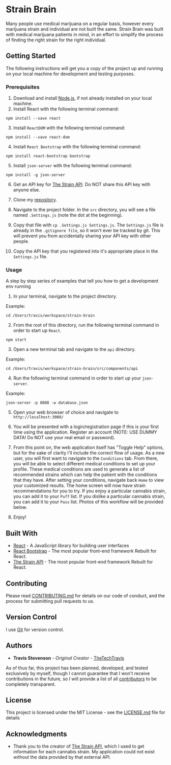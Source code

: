 # Strain Brain

Many people use medical marijuana on a regular basis, however every marijuana strain and individual are not built the same. Strain Brain was built with medical marijuana patients in mind, in an effort to simplify the process of finding the right strain for the right individual.

## Getting Started

The following instructions will get you a copy of the project up and running on your local machine for development and testing purposes.

### Prerequisites

1. Download and install [Node.js](https://nodejs.org/en/), if not already installed on your local machine.
2. Install React with the following terminal command:
```
npm install --save react
```

3. Install ```ReactDOM``` with the following terminal command:
```
npm install --save react-dom
```

4. Install ```React Bootstrap``` with the following terminal command:
```
npm install react-bootstrap bootstrap
```

5. Install ```json-server``` with the following terminal command:
```
npm install -g json-server
```

6. Get an API key for [The Strain API](http://strains.evanbusse.com//). Do NOT share this API key with anyone else.

7. Clone my [repository](https://github.com/TheTechTravis/strain-brain).
8. Navigate to the project folder. In the ```src``` directory, you will see a file named ```.Settings.js``` (note the dot at the beginning).
9. Copy that file with ```cp .Settings.js Settings.js```. The ```Settings.js``` file is already in the ```.gitignore file```, so it won't ever be tracked by git. This will prevent you from accidentally sharing your API key with other people.
10. Copy the API key that you registered into it's appropriate place in the ```Settings.js``` file.

### Usage

A step by step series of examples that tell you how to get a development env running

1. In your terminal, navigate to the project directory. 

Example:

```
cd /Users/travis/workspace/strain-brain
```

2. From the root of this directory, run the following terminal command in order to start up ```React```.

```
npm start
```

3. Open a new terminal tab and navigate to the ```api``` directory.

Example:
```
cd /Users/travis/workspace/strain-brain/src/components/api
```

4. Run the following terminal command in order to start up your ```json-server```.

Example:
```
json-server -p 8088 -w database.json
```

5. Open your web browser of choice and navigate to ```http://localhost:3000/```

6. You will be presented with a login/registration page if this is your first time using the application. Register an account (NOTE: USE DUMMY DATA! Do NOT use your real email or password).

7. From this point on, the web application itself has "Toggle Help" options, but for the sake of clarity I'll include the correct flow of usage. As a new user, you will first want to navigate to the ```Conditions``` tab. From there, you will be able to select different medical conditions to set up your profile. These medical conditions are used to generate a list of recommended strains which can help the patient with the conditions that they have. After setting your conditions, navigate back ```Home``` to view your customized results. The home screen will now have strain recommendations for you to try. If you enjoy a particular cannabis strain, you can add it to your ```Puff``` list. If you dislike a particular cannabis strain, you can add it to your ```Pass``` list. Photos of this workflow will be provided below.

8. Enjoy!


## Built With

* [React](https://reactjs.org/) - A JavaScript library for building user interfaces
* [React Bootstrap](https://react-bootstrap.github.io/) - The most popular front-end framework Rebuilt for React.
* [The Strain API](http://strains.evanbusse.com//) - The most popular front-end framework Rebuilt for React.

## Contributing

Please read [CONTRIBUTING.md](https://github.com/TheTechTravis/strain-brain/blob/main/CONTRIBUTING.md) for details on our code of conduct, and the process for submitting pull requests to us.

## Version Control

I use [Git](https://git-scm.com/) for version control.

## Authors

* **Travis Stevenson** - *Original Creator* - [TheTechTravis](https://github.com/thetechtravis)

As of thus far, this project has been planned, developed, and tested exclusively by myself, though I cannot guarantee that I won't receive contributions in the future, so I will provide a list of all [contributors](https://github.com/TheTechTravis/strain-brain/graphs/contributors) to be completely transparent.

## License

This project is licensed under the MIT License - see the [LICENSE.md](https://github.com/TheTechTravis/strain-brain/blob/main/LICENSE.md) file for details

## Acknowledgments

* Thank you to the creator of [The Strain API](http://strains.evanbusse.com//), which I used to get information for each cannabis strain. My application could not exist without the data provided by that external API.
